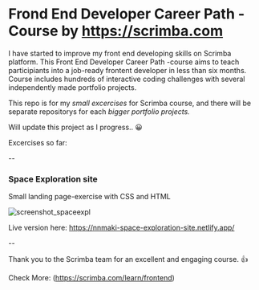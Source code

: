 # Frond End Developer Career Path - Course by https://scrimba.com

I have started to improve my front end developing skills on Scrimba platform. This Front End Developer Career Path -course aims to teach participiants into a job-ready frontent developer in less than six months. Course includes hundreds of interactive coding challenges with several independently made portfolio projects. 

This repo is for my <em>small excercises</em> for Scrimba course, and there will be separate repositorys for each <em>bigger portfolio projects.</em>

Will update this project as I progress.. 😀

Excercises so far:

--

### Space Exploration site
Small landing page-exercise with CSS and HTML

![screenshot_spaceexpl](https://github.com/user-attachments/assets/5e8f8cdd-73eb-404c-a157-51752f20072a)

Live version here: https://nnmaki-space-exploration-site.netlify.app/

--

Thank you to the Scrimba team for an excellent and engaging course. 👍

Check More: (https://scrimba.com/learn/frontend)
